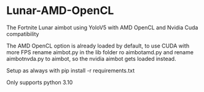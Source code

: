 # Lunar-AMD-OpenCL
The Fortnite Lunar aimbot using YoloV5 with AMD OpenCL and Nvidia Cuda compatibility

The AMD OpenCL option is already loaded by default, to use CUDA with more FPS rename aimbot.py in the lib folder ro aimbotamd.py and rename aimbotnvda.py to aimbot, so the nvidia aimbot gets loaded instead.

Setup as always with pip install -r requirements.txt

Only supports python 3.10
